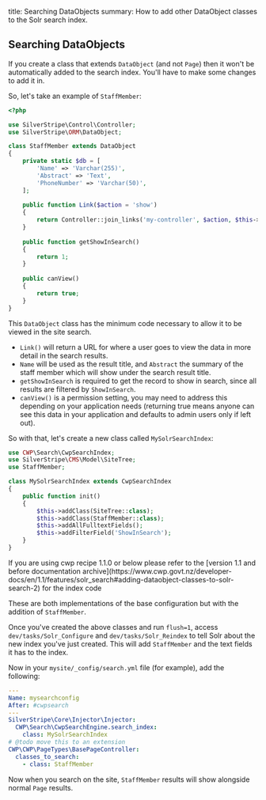 title: Searching DataObjects
summary: How to add other DataObject classes to the Solr search index.

## Searching DataObjects

If you create a class that extends `DataObject` (and not `Page`) then it won't be automatically added to the search
index. You'll have to make some changes to add it in.

So, let's take an example of `StaffMember`:

```php
<?php

use SilverStripe\Control\Controller;
use SilverStripe\ORM\DataObject;

class StaffMember extends DataObject
{
    private static $db = [
        'Name' => 'Varchar(255)',
        'Abstract' => 'Text',
        'PhoneNumber' => 'Varchar(50)',
    ];
    
    public function Link($action = 'show')
    {
        return Controller::join_links('my-controller', $action, $this->ID);
    }
    
    public function getShowInSearch()
    {
        return 1;
    }
    
    public canView()
    {
        return true;
    }
}
```

This `DataObject` class has the minimum code necessary to allow it to be viewed in the site search.

 * `Link()` will return a URL for where a user goes to view the data in more detail in the search results.
 * `Name` will be used as the result title, and `Abstract` the summary of the staff member which will show under the
search result title.
 * `getShowInSearch` is required to get the record to show in search, since all results are filtered by `ShowInSearch`.
 * `canView()` is a permission setting, you may need to address this depending on your application needs (returning true means anyone can see this data in your application and defaults to admin users only if left out).

So with that, let's create a new class called `MySolrSearchIndex`:

```php
use CWP\Search\CwpSearchIndex;
use SilverStripe\CMS\Model\SiteTree;
use StaffMember;

class MySolrSearchIndex extends CwpSearchIndex
{
    public function init()
    {
        $this->addClass(SiteTree::class);
        $this->addClass(StaffMember::class);
        $this->addAllFulltextFields();
        $this->addFilterField('ShowInSearch');
    }
}
```

<div class="notice" markdown='1'>
If you are using cwp recipe 1.1.0 or below please refer to the [version 1.1 and before documentation archive](https://www.cwp.govt.nz/developer-docs/en/1.1/features/solr_search#adding-dataobject-classes-to-solr-search-2) for the index code
</div>

These are both implementations of the base configuration but with the addition of `StaffMember`.

Once you've created the above classes and run `flush=1`, access `dev/tasks/Solr_Configure` and `dev/tasks/Solr_Reindex`
to tell Solr about the new index you've just created. This will add `StaffMember` and the text fields it has to the
index.

Now in your `mysite/_config/search.yml` file (for example), add the following:

```yaml
---
Name: mysearchconfig
After: #cwpsearch
---
SilverStripe\Core\Injector\Injector:
  CWP\Search\CwpSearchEngine.search_index:
    class: MySolrSearchIndex
# @todo move this to an extension
CWP\CWP\PageTypes\BasePageController:
  classes_to_search:
    - class: StaffMember
```

Now when you search on the site, `StaffMember` results will show alongside normal `Page` results.
